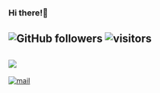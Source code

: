 ### Hi there!:wave:
![GitHub followers](https://img.shields.io/github/followers/hirawatt?label=Follow&style=social)
![visitors](https://visitor-badge.glitch.me/badge?page_id=hirawatt.hirawatt)
---
![](https://github-readme-stats.vercel.app/api?username=hirawatt&show_icons=true&count_private=true)
---
[ ![mail](https://image.flaticon.com/icons/svg/725/725643.svg=20x40)](mailto:hirawatt@protonmail.com)

<!--
**hirawatt/hirawatt** is a ✨ _special_ ✨ repository because its `README.md` (this file) appears on your GitHub profile.

Here are some ideas to get you started:

- 🔭 I’m currently working on ...
- 🌱 I’m currently learning ...
- 👯 I’m looking to collaborate on ...
- 🤔 I’m looking for help with ...
- 💬 Ask me about ...
- 📫 How to reach me: ...
- 😄 Pronouns: ...
- ⚡ Fun fact: ...
-->
